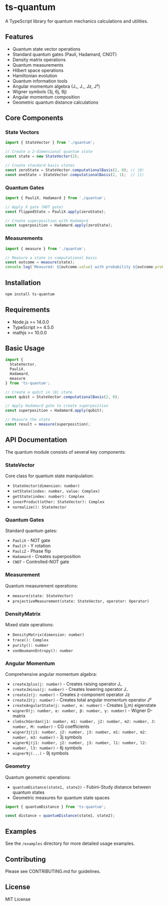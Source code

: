 # ts-quantum

A TypeScript library for quantum mechanics calculations and utilities.

## Features

- Quantum state vector operations
- Standard quantum gates (Pauli, Hadamard, CNOT)
- Density matrix operations
- Quantum measurements
- Hilbert space operations
- Hamiltonian evolution
- Quantum information tools
- Angular momentum algebra (J₊, J₋, Jz, J²)
- Wigner symbols (3j, 6j, 9j)
- Angular momentum composition
- Geometric quantum distance calculations

## Core Components

### State Vectors
```typescript
import { StateVector } from './quantum';

// Create a 2-dimensional quantum state
const state = new StateVector(2);

// Create standard basis states
const zeroState = StateVector.computationalBasis(2, 0); // |0⟩
const oneState = StateVector.computationalBasis(2, 1);  // |1⟩
```

### Quantum Gates
```typescript
import { PauliX, Hadamard } from './quantum';

// Apply X gate (NOT gate)
const flippedState = PauliX.apply(zeroState);

// Create superposition with Hadamard
const superposition = Hadamard.apply(zeroState);
```

### Measurements
```typescript
import { measure } from './quantum';

// Measure a state in computational basis
const outcome = measure(state);
console.log(`Measured: ${outcome.value} with probability ${outcome.probability}`);
```

## Installation

```bash
npm install ts-quantum
```

## Requirements

- Node.js >= 14.0.0
- TypeScript >= 4.5.0
- mathjs >= 10.0.0

## Basic Usage

```typescript
import { 
  StateVector,
  PauliX,
  Hadamard,
  measure
} from 'ts-quantum';

// Create a qubit in |0⟩ state
const qubit = StateVector.computationalBasis(2, 0);

// Apply Hadamard gate to create superposition
const superposition = Hadamard.apply(qubit);

// Measure the state
const result = measure(superposition);
```

## API Documentation

The quantum module consists of several key components:

### StateVector
Core class for quantum state manipulation:
- `StateVector(dimension: number)`
- `setState(index: number, value: Complex)`
- `getState(index: number): Complex`
- `innerProduct(other: StateVector): Complex`
- `normalize(): StateVector`

### Quantum Gates
Standard quantum gates:
- `PauliX` - NOT gate
- `PauliY` - Y rotation
- `PauliZ` - Phase flip
- `Hadamard` - Creates superposition
- `CNOT` - Controlled-NOT gate

### Measurement
Quantum measurement operations:
- `measure(state: StateVector)`
- `projectiveMeasurement(state: StateVector, operator: Operator)`

### DensityMatrix
Mixed state operations:
- `DensityMatrix(dimension: number)`
- `trace(): Complex`
- `purity(): number`
- `vonNeumannEntropy(): number`

### Angular Momentum
Comprehensive angular momentum algebra:
- `createJplus(j: number)` - Creates raising operator J₊
- `createJminus(j: number)` - Creates lowering operator J₋
- `createJz(j: number)` - Creates z-component operator Jz
- `createJ2(j: number)` - Creates total angular momentum operator J²
- `createAngularState(j: number, m: number)` - Creates |j,m⟩ eigenstate
- `wignerD(j: number, α: number, β: number, γ: number)` - Wigner D-matrix
- `clebschGordan(j1: number, m1: number, j2: number, m2: number, J: number, M: number)` - CG coefficients
- `wigner3j(j1: number, j2: number, j3: number, m1: number, m2: number, m3: number)` - 3j symbols
- `wigner6j(j1: number, j2: number, j3: number, l1: number, l2: number, l3: number)` - 6j symbols
- `wigner9j(...)` - 9j symbols



### Geometry
Quantum geometric operations:
- `quantumDistance(state1, state2)` - Fubini-Study distance between quantum states
- Geometric measures for quantum state spaces

```typescript
import { quantumDistance } from 'ts-quantum';

const distance = quantumDistance(state1, state2);
```

## Examples

See the `/examples` directory for more detailed usage examples.

## Contributing

Please see CONTRIBUTING.md for guidelines.

## License

MIT License